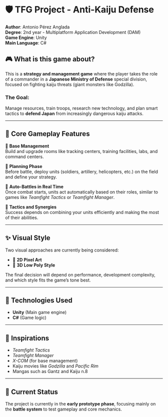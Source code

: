 # 🛡️ TFG Project - Anti-Kaiju Defense

**Author**: Antonio Pérez Anglada  
**Degree**: 2nd year - Multiplatform Application Development (DAM)  
**Game Engine**: Unity  
**Main Language**: C#  

## 🎮 What is this game about?

This is a **strategy and management game** where the player takes the role of a commander in a **Japanese Ministry of Defense** special division, focused on fighting kaiju threats (giant monsters like Godzilla).

### The Goal:
Manage resources, train troops, research new technology, and plan smart tactics to **defend Japan** from increasingly dangerous kaiju attacks.

---

## 🧹 Core Gameplay Features

🔹 **Base Management**  
Build and upgrade rooms like tracking centers, training facilities, labs, and command centers.

🔹 **Planning Phase**  
Before battle, deploy units (soldiers, artillery, helicopters, etc.) on the field and define your strategy.

🔹 **Auto-Battles in Real Time**  
Once combat starts, units act automatically based on their roles, similar to games like *Teamfight Tactics* or *Teamfight Manager*.

🔹 **Tactics and Synergies**  
Success depends on combining your units efficiently and making the most of their abilities.

---

## ✨ Visual Style

Two visual approaches are currently being considered:

- 🎨 **2D Pixel Art**  
- 🧱 **3D Low Poly Style**  

The final decision will depend on performance, development complexity, and which style fits the game’s tone best.

---

## 🔧 Technologies Used

- **Unity** (Main game engine)  
- **C#** (Game logic)  

---

## 🧠 Inspirations

- *Teamfight Tactics*  
- *Teamfight Manager*  
- *X-COM* (for base management)  
- Kaiju movies like *Godzilla* and *Pacific Rim*
- Mangas such as Gantz and Kaiju n.8
  
---

## 🚧 Current Status

The project is currently in the **early prototype phase**, focusing mainly on the **battle system** to test gameplay and core mechanics.

